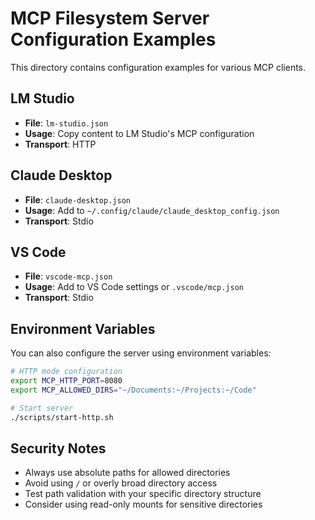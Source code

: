 # MCP Filesystem Server Configuration Examples

This directory contains configuration examples for various MCP clients.

## LM Studio
- **File**: `lm-studio.json`
- **Usage**: Copy content to LM Studio's MCP configuration
- **Transport**: HTTP

## Claude Desktop  
- **File**: `claude-desktop.json`
- **Usage**: Add to `~/.config/claude/claude_desktop_config.json`
- **Transport**: Stdio

## VS Code
- **File**: `vscode-mcp.json` 
- **Usage**: Add to VS Code settings or `.vscode/mcp.json`
- **Transport**: Stdio

## Environment Variables

You can also configure the server using environment variables:

```bash
# HTTP mode configuration
export MCP_HTTP_PORT=8080
export MCP_ALLOWED_DIRS="~/Documents:~/Projects:~/Code"

# Start server
./scripts/start-http.sh
```

## Security Notes

- Always use absolute paths for allowed directories
- Avoid using `/` or overly broad directory access
- Test path validation with your specific directory structure
- Consider using read-only mounts for sensitive directories
